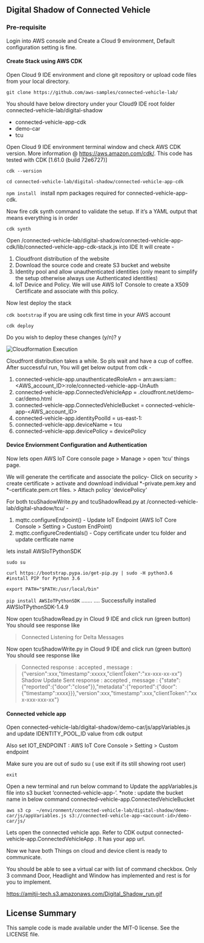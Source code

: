 ## Digital Shadow of Connected Vehicle

### Pre-requisite
Login into AWS console and Create a Cloud 9 environment, Default configuration setting is fine.

#### Create Stack using AWS CDK
Open Cloud 9 IDE environment and clone git repository or upload code files from your local directory.

```git clone https://github.com/aws-samples/connected-vehicle-lab/```

You should have below directory under your Cloud9 IDE root folder
connected-vehicle-lab/digital-shadow
 - connected-vehicle-app-cdk  
 - demo-car 
 - tcu

Open Cloud 9 IDE environment terminal window and check AWS CDK version. More information @ https://aws.amazon.com/cdk/. This code has tested with CDK [1.61.0 (build 72e6727)]

```cdk --version```

```cd connected-vehicle-lab/digital-shadow/connected-vehicle-app-cdk ```

```npm install ```  install npm packages required for connected-vehicle-app-cdk.

Now fire cdk synth command to validate the setup. If it’s a YAML output that means everything is in order 

```cdk synth```

Open /connected-vehicle-lab/digital-shadow/connected-vehicle-app-cdk/lib/connected-vehicle-app-cdk-stack.js into IDE
It will create - 
1. Cloudfront distribution of the website
2. Download the source code and create S3 bucket and website
3. Identity pool and allow unauthenticated identities (only meant to simplify the setup otherwise always use Authenticated identities)
4. IoT Device and Policy. We will use AWS IoT Console to create a X509 Certificate and associate with this policy.

Now lest deploy the stack

```cdk bootstrap```  if you are using cdk first time in your AWS account

```cdk deploy```

Do you wish to deploy these changes (y/n)? y

![Cloudformation Execution](https://amitji-tech.s3.amazonaws.com/CFRun.png)

Cloudfront distribution takes a while. So pls wait and have a cup of coffee.
After successful run, You will get below output from cdk - 

1) connected-vehicle-app.unauthenticatedRoleArn = arn:aws:iam::<AWS_account_ID>:role/connected-vehicle-app-UnAuth<randon-char>
2) connected-vehicle-app.ConnectedVehicleApp = <random-char>.cloudfront.net/demo-car/demo.html
3) connected-vehicle-app.ConnectedVehicleBucket = connected-vehicle-app-<AWS_account_ID>
4) connected-vehicle-app.identityPoolId = us-east-1:<random-char>
5) connected-vehicle-app.deviceName = tcu
6) connected-vehicle-app.devicePolicy = devicePolicy

####  Device Enviornment Configuration and Authentication

Now lets open AWS IoT Core console page > Manage > open ‘tcu’ things page.

We will generate the certificate and associate the policy- 
Click on security > create certificate > activate  and download individual *-private.pem.key and *-certificate.pem.crt files.  > Attach policy 'devicePolicy'

For both tcuShadowWrite.py and tcuShadowRead.py at /connected-vehicle-lab/digital-shadow/tcu/ -

1) mqttc.configureEndpoint() - Update IoT Endpoint (AWS IoT Core Console > Setting > Custom EndPoint) 
2) mqttc.configureCredentials() - Copy certificate under tcu folder  and update certficate name  

lets install AWSIoTPythonSDK 

```sudo su  ```

```curl https://bootstrap.pypa.io/get-pip.py | sudo -H python3.6  #install PIP for Python 3.6```

```export PATH="$PATH:/usr/local/bin"```

```pip install AWSIoTPythonSDK```
…….
….
Successfully installed AWSIoTPythonSDK-1.4.9

Now open tcuShadowRead.py in Cloud 9 IDE and click run (green button) 
You should see response like

>Connected
>Listening for Delta Messages


Now open tcuShadowWrite.py in Cloud 9 IDE and click run (green button) 
You should see response like

>Connected
> response : accepted , message : {"version":xxx,"timestamp":xxxxx,"clientToken":"xx-xxx-xx-xx"}
>Shadow Update Sent
> response : accepted , message : {"state":{"reported":{"door":"close"}},"metadata":{"reported":{"door":{"timestamp":xxxx}}},"version":xxx,"timestamp":xxx,"clientToken":"xxx-xxx-xxx-xx"}



#### Connected vehicle app
Open connected-vehicle-lab/digital-shadow/demo-car/js/appVariables.js and update IDENTITY_POOL_ID value from cdk output  

Also set IOT_ENDPOINT :  AWS IoT Core Console > Setting > Custom endpoint

Make sure you are out of sudo su ( use exit if its still showing root user)

```exit```

Open a new terminal and run below command to Update the appVariables.js file into s3 bucket ‘connected-vehicle-app-<account-id>’. 
*note : update the bucket name in below command connected-vehicle-app.ConnectedVehicleBucket

```aws s3 cp  ~/environment/connected-vehicle-lab/digital-shadow/demo-car/js/appVariables.js s3://connected-vehicle-app-<account-id>/demo-car/js/```


Lets open the connected vehicle app. Refer to CDK output connected-vehicle-app.ConnectedVehicleApp . It has your app url. 

Now we have both Things on cloud and device client is ready to communicate.

You should be able to see a virtual car with list of command checkbox. 
Only 3 command Door, Headlight and Window has implemented and rest is for you to implement. 


https://amitji-tech.s3.amazonaws.com/Digital_Shadow_run.gif


## License Summary

This sample code is made available under the MIT-0 license. See the LICENSE file.
